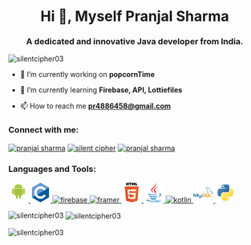 <h1 align="center">Hi 👋, Myself Pranjal Sharma</h1>
<h3 align="center">A dedicated and innovative Java developer from India.</h3>

<p align="left"> <img src="https://komarev.com/ghpvc/?username=silentcipher03&label=Profile%20views&color=0e75b6&style=flat" alt="silentcipher03" /> </p>

- 🔭 I’m currently working on **popcornTime**

- 🌱 I’m currently learning **Firebase, API, Lottiefiles**

- 📫 How to reach me **pr4886458@gmail.com**

<h3 align="left">Connect with me:</h3>
<p align="left">
<a href="https://www.linkedin.com/in/pranjal-sharma2025/" target="blank"><img align="center" src="https://raw.githubusercontent.com/rahuldkjain/github-profile-readme-generator/master/src/images/icons/Social/linked-in-alt.svg" alt="pranjal sharma" height="30" width="40" /></a>
<a href="https://leetcode.com/u/SilentCipher/" target="blank"><img align="center" src="https://raw.githubusercontent.com/rahuldkjain/github-profile-readme-generator/master/src/images/icons/Social/leet-code.svg" alt="silent cipher" height="30" width="40" /></a>
<a href="https://auth.geeksforgeeks.org/user/pranjal sharma" target="blank"><img align="center" src="https://raw.githubusercontent.com/rahuldkjain/github-profile-readme-generator/master/src/images/icons/Social/geeks-for-geeks.svg" alt="pranjal sharma" height="30" width="40" /></a>
</p>

<h3 align="left">Languages and Tools:</h3>
<p align="left"> <a href="https://developer.android.com" target="_blank" rel="noreferrer"> <img src="https://raw.githubusercontent.com/devicons/devicon/master/icons/android/android-original-wordmark.svg" alt="android" width="40" height="40"/> </a> <a href="https://www.cprogramming.com/" target="_blank" rel="noreferrer"> <img src="https://raw.githubusercontent.com/devicons/devicon/master/icons/c/c-original.svg" alt="c" width="40" height="40"/> </a> <a href="https://firebase.google.com/" target="_blank" rel="noreferrer"> <img src="https://www.vectorlogo.zone/logos/firebase/firebase-icon.svg" alt="firebase" width="40" height="40"/> </a> <a href="https://www.framer.com/" target="_blank" rel="noreferrer"> <img src="https://www.vectorlogo.zone/logos/framer/framer-icon.svg" alt="framer" width="40" height="40"/> </a> <a href="https://www.w3.org/html/" target="_blank" rel="noreferrer"> <img src="https://raw.githubusercontent.com/devicons/devicon/master/icons/html5/html5-original-wordmark.svg" alt="html5" width="40" height="40"/> </a> <a href="https://www.java.com" target="_blank" rel="noreferrer"> <img src="https://raw.githubusercontent.com/devicons/devicon/master/icons/java/java-original.svg" alt="java" width="40" height="40"/> </a> <a href="https://kotlinlang.org" target="_blank" rel="noreferrer"> <img src="https://www.vectorlogo.zone/logos/kotlinlang/kotlinlang-icon.svg" alt="kotlin" width="40" height="40"/> </a> <a href="https://www.mysql.com/" target="_blank" rel="noreferrer"> <img src="https://raw.githubusercontent.com/devicons/devicon/master/icons/mysql/mysql-original-wordmark.svg" alt="mysql" width="40" height="40"/> </a> <a href="https://www.python.org" target="_blank" rel="noreferrer"> <img src="https://raw.githubusercontent.com/devicons/devicon/master/icons/python/python-original.svg" alt="python" width="40" height="40"/> </a> </p>

<p><img align="left" src="https://github-readme-stats.vercel.app/api/top-langs?username=silentcipher03&show_icons=true&locale=en&layout=compact" alt="silentcipher03" /></p>

<p>&nbsp;<img align="center" src="https://github-readme-stats.vercel.app/api?username=silentcipher03&show_icons=true&locale=en" alt="silentcipher03" /></p>

<p><img align="center" src="https://github-readme-streak-stats.herokuapp.com/?user=silentcipher03&" alt="silentcipher03" /></p>


